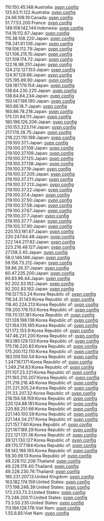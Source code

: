 110.150.45.148:Australia: [ovpn config](vpn/110_150_45_148.ovpn)  
125.63.11.122:Australia: [ovpn config](vpn/125_63_11_122.ovpn)  
24.66.108.19:Canada: [ovpn config](vpn/24_66_108_19.ovpn)  
51.77.53.200:France: [ovpn config](vpn/51_77_53_200.ovpn)  
149.108.142.144:Indonesia: [ovpn config](vpn/149_108_142_144.ovpn)  
114.19.112.67:Japan: [ovpn config](vpn/114_19_112_67.ovpn)  
115.38.108.220:Japan: [ovpn config](vpn/115_38_108_220.ovpn)  
118.241.61.136:Japan: [ovpn config](vpn/118_241_61_136.ovpn)  
119.106.112.79:Japan: [ovpn config](vpn/119_106_112_79.ovpn)  
121.106.215.15:Japan: [ovpn config](vpn/121_106_215_15.ovpn)  
121.109.174.72:Japan: [ovpn config](vpn/121_109_174_72.ovpn)  
122.16.98.251:Japan: [ovpn config](vpn/122_16_98_251.ovpn)  
124.212.127.153:Japan: [ovpn config](vpn/124_212_127_153.ovpn)  
124.97.128.66:Japan: [ovpn config](vpn/124_97_128_66.ovpn)  
125.195.89.90:Japan: [ovpn config](vpn/125_195_89_90.ovpn)  
126.187.176.154:Japan: [ovpn config](vpn/126_187_176_154.ovpn)  
138.64.230.225:Japan: [ovpn config](vpn/138_64_230_225.ovpn)  
138.64.84.234:Japan: [ovpn config](vpn/138_64_84_234.ovpn)  
150.147.198.180:Japan: [ovpn config](vpn/150_147_198_180.ovpn)  
160.86.18.7:Japan: [ovpn config](vpn/160_86_18_7.ovpn)  
160.86.78.218:Japan: [ovpn config](vpn/160_86_78_218.ovpn)  
175.131.94.111:Japan: [ovpn config](vpn/175_131_94_111.ovpn)  
180.196.126.206:Japan: [ovpn config](vpn/180_196_126_206.ovpn)  
210.153.223.114:Japan: [ovpn config](vpn/210_153_223_114.ovpn)  
217.178.28.75:Japan: [ovpn config](vpn/217_178_28_75.ovpn)  
218.221.110.198:Japan: [ovpn config](vpn/218_221_110_198.ovpn)  
219.100.37.1:Japan: [ovpn config](vpn/219_100_37_1.ovpn)  
219.100.37.108:Japan: [ovpn config](vpn/219_100_37_108.ovpn)  
219.100.37.109:Japan: [ovpn config](vpn/219_100_37_109.ovpn)  
219.100.37.125:Japan: [ovpn config](vpn/219_100_37_125.ovpn)  
219.100.37.138:Japan: [ovpn config](vpn/219_100_37_138.ovpn)  
219.100.37.19:Japan: [ovpn config](vpn/219_100_37_19.ovpn)  
219.100.37.205:Japan: [ovpn config](vpn/219_100_37_205.ovpn)  
219.100.37.211:Japan: [ovpn config](vpn/219_100_37_211.ovpn)  
219.100.37.213:Japan: [ovpn config](vpn/219_100_37_213.ovpn)  
219.100.37.22:Japan: [ovpn config](vpn/219_100_37_22.ovpn)  
219.100.37.4:Japan: [ovpn config](vpn/219_100_37_4.ovpn)  
219.100.37.50:Japan: [ovpn config](vpn/219_100_37_50.ovpn)  
219.100.37.58:Japan: [ovpn config](vpn/219_100_37_58.ovpn)  
219.100.37.67:Japan: [ovpn config](vpn/219_100_37_67.ovpn)  
219.100.37.7:Japan: [ovpn config](vpn/219_100_37_7.ovpn)  
219.100.37.77:Japan: [ovpn config](vpn/219_100_37_77.ovpn)  
219.100.37.90:Japan: [ovpn config](vpn/219_100_37_90.ovpn)  
220.153.181.67:Japan: [ovpn config](vpn/220_153_181_67.ovpn)  
220.247.64.48:Japan: [ovpn config](vpn/220_247_64_48.ovpn)  
222.144.217.82:Japan: [ovpn config](vpn/222_144_217_82.ovpn)  
223.216.48.127:Japan: [ovpn config](vpn/223_216_48_127.ovpn)  
27.138.3.45:Japan: [ovpn config](vpn/27_138_3_45.ovpn)  
58.0.146.146:Japan: [ovpn config](vpn/58_0_146_146.ovpn)  
59.156.73.212:Japan: [ovpn config](vpn/59_156_73_212.ovpn)  
59.86.26.37:Japan: [ovpn config](vpn/59_86_26_37.ovpn)  
60.47.235.200:Japan: [ovpn config](vpn/60_47_235_200.ovpn)  
60.83.96.44:Japan: [ovpn config](vpn/60_83_96_44.ovpn)  
92.202.83.162:Japan: [ovpn config](vpn/92_202_83_162.ovpn)  
92.202.83.162:Japan: [ovpn config](vpn/92_202_83_162.ovpn)  
116.127.153.24:Korea Republic of: [ovpn config](vpn/116_127_153_24.ovpn)  
116.34.31.143:Korea Republic of: [ovpn config](vpn/116_34_31_143.ovpn)  
118.40.224.213:Korea Republic of: [ovpn config](vpn/118_40_224_213.ovpn)  
119.200.178.153:Korea Republic of: [ovpn config](vpn/119_200_178_153.ovpn)  
119.70.131.181:Korea Republic of: [ovpn config](vpn/119_70_131_181.ovpn)  
121.128.198.136:Korea Republic of: [ovpn config](vpn/121_128_198_136.ovpn)  
121.164.135.185:Korea Republic of: [ovpn config](vpn/121_164_135_185.ovpn)  
121.172.153.9:Korea Republic of: [ovpn config](vpn/121_172_153_9.ovpn)  
147.46.231.200:Korea Republic of: [ovpn config](vpn/147_46_231_200.ovpn)  
163.180.129.133:Korea Republic of: [ovpn config](vpn/163_180_129_133.ovpn)  
175.116.220.83:Korea Republic of: [ovpn config](vpn/175_116_220_83.ovpn)  
175.200.112.110:Korea Republic of: [ovpn config](vpn/175_200_112_110.ovpn)  
183.109.100.54:Korea Republic of: [ovpn config](vpn/183_109_100_54.ovpn)  
1.247.167.171:Korea Republic of: [ovpn config](vpn/1_247_167_171.ovpn)  
1.249.214.83:Korea Republic of: [ovpn config](vpn/1_249_214_83.ovpn)  
211.107.23.221:Korea Republic of: [ovpn config](vpn/211_107_23_221.ovpn)  
211.193.210.207:Korea Republic of: [ovpn config](vpn/211_193_210_207.ovpn)  
211.219.218.46:Korea Republic of: [ovpn config](vpn/211_219_218_46.ovpn)  
211.221.205.24:Korea Republic of: [ovpn config](vpn/211_221_205_24.ovpn)  
211.33.207.32:Korea Republic of: [ovpn config](vpn/211_33_207_32.ovpn)  
218.156.58.159:Korea Republic of: [ovpn config](vpn/218_156_58_159.ovpn)  
220.124.88.181:Korea Republic of: [ovpn config](vpn/220_124_88_181.ovpn)  
220.88.251.66:Korea Republic of: [ovpn config](vpn/220_88_251_66.ovpn)  
221.140.100.59:Korea Republic of: [ovpn config](vpn/221_140_100_59.ovpn)  
221.144.34.217:Korea Republic of: [ovpn config](vpn/221_144_34_217.ovpn)  
221.157.7.60:Korea Republic of: [ovpn config](vpn/221_157_7_60.ovpn)  
221.167.189.29:Korea Republic of: [ovpn config](vpn/221_167_189_29.ovpn)  
222.121.131.36:Korea Republic of: [ovpn config](vpn/222_121_131_36.ovpn)  
39.121.130.127:Korea Republic of: [ovpn config](vpn/39_121_130_127.ovpn)  
49.170.177.164:Korea Republic of: [ovpn config](vpn/49_170_177_164.ovpn)  
58.142.166.193:Korea Republic of: [ovpn config](vpn/58_142_166_193.ovpn)  
59.30.99.13:Korea Republic of: [ovpn config](vpn/59_30_99_13.ovpn)  
49.228.112.208:Thailand: [ovpn config](vpn/49_228_112_208.ovpn)  
49.228.178.40:Thailand: [ovpn config](vpn/49_228_178_40.ovpn)  
49.228.230.76:Thailand: [ovpn config](vpn/49_228_230_76.ovpn)  
185.231.207.13:United Kingdom: [ovpn config](vpn/185_231_207_13.ovpn)  
163.182.174.159:United States: [ovpn config](vpn/163_182_174_159.ovpn)  
173.198.248.39:United States: [ovpn config](vpn/173_198_248_39.ovpn)  
173.233.73.3:United States: [ovpn config](vpn/173_233_73_3.ovpn)  
73.246.200.11:United States: [ovpn config](vpn/73_246_200_11.ovpn)  
73.3.50.235:United States: [ovpn config](vpn/73_3_50_235.ovpn)  
113.166.128.178:Viet Nam: [ovpn config](vpn/113_166_128_178.ovpn)  
1.55.6.85:Viet Nam: [ovpn config](vpn/1_55_6_85.ovpn)  
